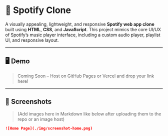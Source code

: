 # 🎵 Spotify Clone

A visually appealing, lightweight, and responsive **Spotify web app clone** built using **HTML**, **CSS**, and **JavaScript**. This project mimics the core UI/UX of Spotify’s music player interface, including a custom audio player, playlist UI, and responsive layout.

---

## 🖥️ Demo

> Coming Soon – Host on GitHub Pages or Vercel and drop your link here!

---

## 📸 Screenshots

> (Add images here in Markdown like below after uploading them to the repo or an image host)

```md
![Home Page](./img/screenshot-home.png)
